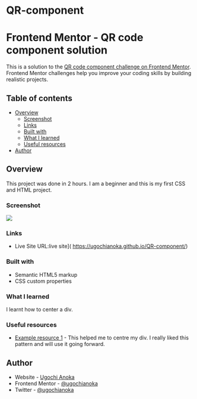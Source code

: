 # QR-component
# Frontend Mentor - QR code component solution

This is a solution to the [QR code component challenge on Frontend Mentor](https://www.frontendmentor.io/challenges/qr-code-component-iux_sIO_H). Frontend Mentor challenges help you improve your coding skills by building realistic projects. 

## Table of contents

- [Overview](#overview)
  - [Screenshot](#screenshot)
  - [Links](#links)
  - [Built with](#built-with)
  - [What I learned](#what-i-learned)
  - [Useful resources](#useful-resources)
- [Author](#author)

## Overview
This project was done in 2 hours. I am a beginner and this is my first CSS and HTML project.
### Screenshot
![](screenshot(1).png)
### Links
- Live Site URL:live site]( https://ugochianoka.github.io/QR-component/)
### Built with

- Semantic HTML5 markup
- CSS custom properties
### What I learned
I learnt how to center a div.
### Useful resources

- [Example resource 1](https://www.freecodecamp.org/news/css-vertical-align-how-to-center-a-div-text-or-an-image-example-code/) - This helped me to centre my div. I really liked this pattern and will use it going forward.
## Author

- Website - [Ugochi Anoka](https://ugochianoka.github.io/my-website/)
- Frontend Mentor - [@ugochianoka](https://www.frontendmentor.io/profile/ugochianoka)
- Twitter - [@ugochianoka](https://www.twitter.com/ugochianoka)
